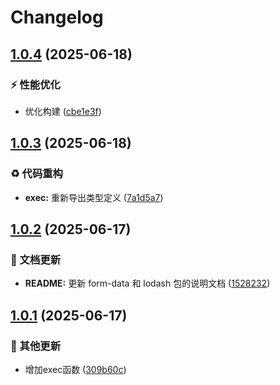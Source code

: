 # Changelog

## [1.0.4](https://github.com/CandriaJS/core-lib/compare/exec-v1.0.3...exec-v1.0.4) (2025-06-18)


### ⚡️ 性能优化

* 优化构建 ([cbe1e3f](https://github.com/CandriaJS/core-lib/commit/cbe1e3ff2aaf061a5dbef1229dc4a809a8dc6c6b))

## [1.0.3](https://github.com/CandriaJS/core-lib/compare/exec-v1.0.2...exec-v1.0.3) (2025-06-18)


### ♻️ 代码重构

* **exec:** 重新导出类型定义 ([7a1d5a7](https://github.com/CandriaJS/core-lib/commit/7a1d5a70276f421d92170863a9aad09346f0db0a))

## [1.0.2](https://github.com/CandriaJS/core-lib/compare/exec-v1.0.1...exec-v1.0.2) (2025-06-17)


### 📝 文档更新

* **README:** 更新 form-data 和 lodash 包的说明文档 ([1528232](https://github.com/CandriaJS/core-lib/commit/1528232b54cc56b539f4ed5688baf003ccd6d6a0))

## [1.0.1](https://github.com/CandriaJS/core-lib/compare/exec-v1.0.0...exec-v1.0.1) (2025-06-17)


### 🔧 其他更新

* 增加exec函数 ([309b60c](https://github.com/CandriaJS/core-lib/commit/309b60c239f61303c3829ef740b46fb64d4da521))
